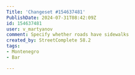 ```yaml
---
Title: 'Changeset #154637481'
PublishDate: 2024-07-31T08:42:09Z
id: 154637481
user: v_martyanov
comment: Specify whether roads have sidewalks
created_by: StreetComplete 58.2
tags:
- Montenegro
- Bar

---
```

